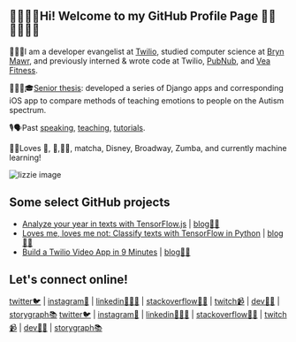 ## 👋👩🏻‍💻Hi! Welcome to my GitHub Profile Page 🥰🎾🚴🏽‍♀️🏓

👩🏻‍🔬I am a developer evangelist at [Twilio](https://twilio.com), studied computer science at [Bryn Mawr](cs.brynmawr.edu), and previously interned & wrote code at Twilio, [PubNub](https://pubnub.com), and [Vea Fitness](https://www.vealife.com/).

👩🏻‍🎓🎓[Senior thesis](https://elizabethsiegle.github.io/thesis): developed a series of Django apps and corresponding iOS app to compare methods of teaching emotions to people on the Autism spectrum.

🎙🗣Past [speaking](https://www.slideshare.net/ElizabethLizzieSiegl), [teaching](https://ahoy.twilio.com/buildyourtwilioapp), [tutorials](https://www.twilio.com/blog/author/lsiegle).

💖💕Loves 🎾, 🏓,🏃‍♀️, matcha, Disney, Broadway, Zumba, and currently machine learning!

![lizzie image](https://res.cloudinary.com/skillsmatter/image/upload/c_fill,w_200,h_200,g_face/v1547456630/dxi5bejyzygvmh0oauo4.jpg)

## Some select GitHub projects
- [Analyze your year in texts with TensorFlow.js](https://github.com/elizabethsiegle/analyze-2019-with-tensorflow-twilio-texts) | [blog✍🏽](https://www.twilio.com/blog/how-positive-was-your-year-with-tensorflow-js-and-twilio)
- [Loves me, loves me not: Classify texts with TensorFlow in Python](https://github.com/elizabethsiegle/Loves-me-loves-me-not-tensorflow-python-sms) | [blog✍🏽](https://www.twilio.com/blog/classify-texts-with-tensorflow-and-twilio-to-answer-loves-me-loves-me-not)
- [Build a Twilio Video App in 9 Minutes](https://github.com/elizabethsiegle/twilioVideoWebChat9Mins) | [blog✍🏽](https://www.twilio.com/blog/build-a-video-app-javascript-twilio-cli-quickly)

## Let's connect online!
[twitter🐦](twitter.com/lizziepika) | [instagram📸](https://instagram.com/lizziepika) | [linkedin👩🏻‍💼](linkedin.com/in/elsiegle) | [stackoverflow✍🏽](https://stackoverflow.com/users/5452371/lizziepika) | [twitch📹](https://twitch.tv/lizziepikachu) | [dev✍🏽](https://dev.to/lizziepika) | [storygraph📚](https://beta.thestorygraph.com/profile/49735a91-67e5-40aa-b949-9dd8a34a4328)
[twitter🐦](twitter.com/lizziepika) | [instagram📸](instagram.com/lizziepika) | [linkedin👩🏻‍💼](https://linkedin.com/in/elsiegle) | [stackoverflow✍🏽](https://stackoverflow.com/users/5452371/lizziepika) | [twitch📹](https://twitch.tv/lizziepikachu) | [dev✍🏽](https://dev.to/lizziepika) | [storygraph📚](https://beta.thestorygraph.com/profile/49735a91-67e5-40aa-b949-9dd8a34a4328)
